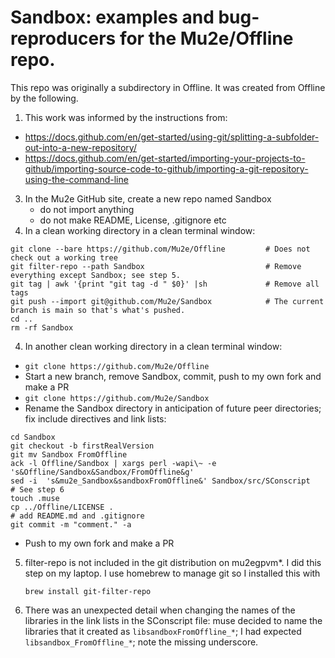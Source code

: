 # Sandbox: examples and bug-reproducers for the Mu2e/Offline repo.

This repo was originally a subdirectory in Offline.  It was created from Offline by the following.

1. This work was informed by the instructions from:
  - https://docs.github.com/en/get-started/using-git/splitting-a-subfolder-out-into-a-new-repository/
  - https://docs.github.com/en/get-started/importing-your-projects-to-github/importing-source-code-to-github/importing-a-git-repository-using-the-command-line
3. In the Mu2e GitHub site, create a new repo named Sandbox
    - do not import anything
    - do not make README, License, .gitignore etc
4. In a clean working directory in a clean terminal window:
```
git clone --bare https://github.com/Mu2e/Offline         # Does not check out a working tree
git filter-repo --path Sandbox                           # Remove everything except Sandbox; see step 5.
git tag | awk '{print "git tag -d " $0}' |sh             # Remove all tags
git push --import git@github.com/Mu2e/Sandbox            # The current branch is main so that's what's pushed.
cd ..
rm -rf Sandbox
```
4. In another clean working directory in a clean terminal window:
  - ```git clone https://github.com/Mu2e/Offline```
  - Start a new branch, remove Sandbox, commit, push to my own fork and make a PR
  - ```git clone https://github.com/Mu2e/Sandbox```
  - Rename the Sandbox directory in anticipation of future peer directories; fix include directives and link lists:
  ```
  cd Sandbox
  git checkout -b firstRealVersion
  git mv Sandbox FromOffline
  ack -l Offline/Sandbox | xargs perl -wapi\~ -e 's&Offline/Sandbox&Sandbox/FromOffline&g'
  sed -i  's&mu2e_Sandbox&sandboxFromOffline&' Sandbox/src/SConscript                             # See step 6
  touch .muse
  cp ../Offline/LICENSE .
  # add README.md and .gitignore
  git commit -m "comment." -a
  ```
  - Push to my own fork and make a PR
5. filter-repo is not included in the git distribution on mu2egpvm*. I did this step on my laptop.  I use homebrew to manage git so I installed this with
   ```
   brew install git-filter-repo
   ```
6. There was an unexpected detail when changing the names of the libraries in the link lists in the SConscript file: muse decided to name
   the libraries that it created as ```libsandboxFromOffline_*```; I had expected ```libsandbox_FromOffline_*```; note the missing underscore.
 
